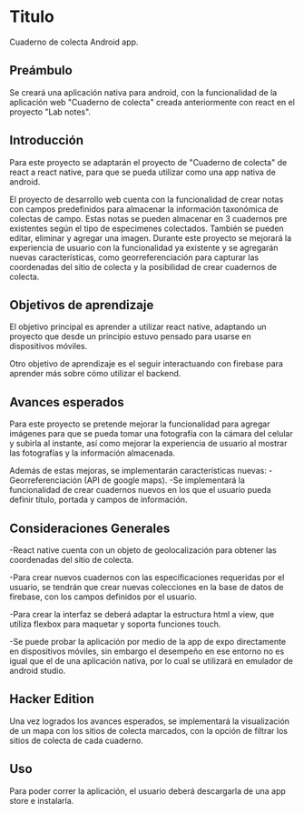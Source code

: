 # Titulo
Cuaderno de colecta Android app.

## Preámbulo
Se creará una aplicación nativa para android, con la funcionalidad de la aplicación web "Cuaderno de colecta" creada anteriormente con react en el proyecto "Lab notes".

## Introducción
Para este proyecto se adaptarán el proyecto de "Cuaderno de colecta" de react a react native, para que se pueda utilizar como una app nativa de android.

El proyecto de desarrollo web cuenta con la funcionalidad de crear notas con campos predefinidos para almacenar la información taxonómica de colectas de campo. Estas notas se pueden almacenar en 3 cuadernos pre existentes según el tipo de especimenes colectados. También se pueden editar, eliminar y agregar una imagen. Durante este proyecto se mejorará la experiencia de usuario con la funcionalidad ya existente y se agregarán nuevas características, como georreferenciación para capturar las coordenadas del sitio de colecta y la posibilidad de crear cuadernos de colecta.

## Objetivos de aprendizaje
El objetivo principal es aprender a utilizar react native, adaptando un proyecto que desde un principio estuvo pensado para usarse en dispositivos móviles.

Otro objetivo de aprendizaje es el seguir interactuando con firebase para aprender más sobre cómo utilizar el backend.

## Avances esperados
Para este proyecto se pretende mejorar la funcionalidad para agregar imágenes para que se pueda tomar una fotografía con la cámara del celular y subirla al instante, así como mejorar la experiencia de usuario al mostrar las fotografías y la información almacenada.

Además de estas mejoras, se implementarán características nuevas:
-Georreferenciación (API de google maps).
-Se implementará la funcionalidad de crear cuadernos nuevos en los que el usuario pueda definir título, portada y campos de información.

## Consideraciones Generales
-React native cuenta con un objeto de geolocalización para obtener las coordenadas del sitio de colecta.

-Para crear nuevos cuadernos con las especificaciones requeridas por el usuario, se tendrán que crear nuevas colecciones en la base de datos de firebase, con los campos definidos por el usuario.

-Para crear la interfaz se deberá adaptar la estructura html a view, que utiliza flexbox para maquetar y soporta funciones touch.

-Se puede probar la aplicación por medio de la app de expo directamente en dispositivos móviles, sin embargo el desempeño en ese entorno no es igual que el de una aplicación nativa, por lo cual se utilizará en emulador de android studio.

## Hacker Edition
Una vez logrados los avances esperados, se implementará la visualización de un mapa con los sitios de colecta marcados, con la opción de filtrar los sitios de colecta de cada cuaderno.

## Uso
Para poder correr la aplicación, el usuario deberá descargarla de una app store e instalarla.